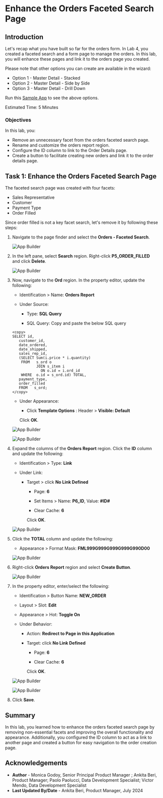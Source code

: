 # Enhance the Orders Faceted Search Page

## Introduction

Let's recap what you have built so far for the orders form. In Lab 4, you created a faceted search and a form page to manage the orders. In this lab, you will enhance these pages and link it to the orders page you created.

Please note that other options you can create are available in the wizard:

- Option 1 - Master Detail - Stacked
- Option 2 - Master Detail - Side by Side
- Option 3 - Master Detail - Drill Down

Run this [Sample App](http://bit.ly/ModernizingFormsToAPEX%C2%A0) to see the above options.

Estimated Time: 5 Minutes

### Objectives

In this lab, you:

- Remove an unnecessary facet from the orders faceted search page.
- Rename and customize the orders report region.
- Configure the ID column to link to the Order Details page.
- Create a button to facilitate creating new orders and link it to the order details page.

## Task 1: Enhance the Orders Faceted Search Page

The faceted search page was created with four facets:

- Sales Representative
- Customer
- Payment Type
- Order Filled

Since order filled is not a key facet search, let's remove it by following these steps:

1. Navigate to the page finder and select the **Orders - Faceted Search**.

    ![App Builder](images/navigate-to-5.png " ")

2. In the left pane, select **Search** region. Right-click **P5\_ORDER\_FILLED** and click **Delete**.

    ![App Builder](images/del-ord-filled.png " ")

3. Now, navigate to the **Ord** region. In the property editor, update the following:

    - Identification > Name: **Orders Report**

    - Under Source:

        - Type: **SQL Query**

        - SQL Query: Copy and paste the below SQL query

    ```
    <copy>
    SELECT id,
       customer_id,
       date_ordered,
       date_shipped,
       sales_rep_id,
       (SELECT Sum(i.price * i.quantity)
        FROM   s_ord o
               JOIN s_item i
                 ON o.id = i.ord_id
        WHERE  o.id = s_ord.id) TOTAL,
       payment_type,
       order_filled
       FROM   s_ord;
    </copy>
    ```

    - Under Appearance:

        - Click **Template Options** : Header > **Visible: Default**

        Click **OK**.

    ![App Builder](images/ords-report.png " ")

    ![App Builder](images/order-report-region1.png " ")

4. Expand the columns of the **Orders Report** region. Click the **ID** column and update the following:

    - Identification > Type: **Link**

    - Under Link:

        - Target > click **No Link Defined**

             - Page: **6**

             - Set Items > Name: **P6\_ID**, Value: **#ID#**

             - Clear Cache: **6**

            Click **OK**.

    ![App Builder](images/link.png " ")

5. Click the **TOTAL** column and update the following:

    - Appearance > Format Mask: **FML999G999G999G999G990D00**

    ![App Builder](images/total-column.png " ")

6. Right-click **Orders Report** region and select **Create Button**.

    ![App Builder](images/create-btn.png " ")

7. In the property editor, enter/select the following:

    - Identification > Button Name: **NEW_ORDER**

    - Layout > Slot: **Edit**

    - Appearance > Hot: **Toggle On**

    - Under Behavior:

        - Action: **Redirect to Page in this Application**

        - Target: click **No Link Defined**

            - Page: **6**

            - Clear Cache: **6**

            Click **OK**.

    ![App Builder](images/new-order-btn.png " ")

    ![App Builder](images/redirect-btn1.png " ")

8. Click **Save**.

## Summary

In this lab, you learned how to enhance the orders faceted search page by removing non-essential facets and improving the overall functionality and appearance. Additionally, you configured the ID column to act as a link to another page and created a button for easy navigation to the order creation page.

## Acknowledgements

- **Author** - Monica Godoy, Senior Principal Product Manager ; Ankita Beri, Product Manager; Paolo Paolucci, Data Development Specialist; Victor Mendo, Data Development Specialist
- **Last Updated By/Date** - Ankita Beri, Product Manager, July 2024
